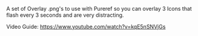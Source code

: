 A set of Overlay .png's to use with Pureref so you can overlay 3 Icons that flash every 3 seconds and are very distracting.

Video Guide:
https://www.youtube.com/watch?v=kqE5nSNVjGs
